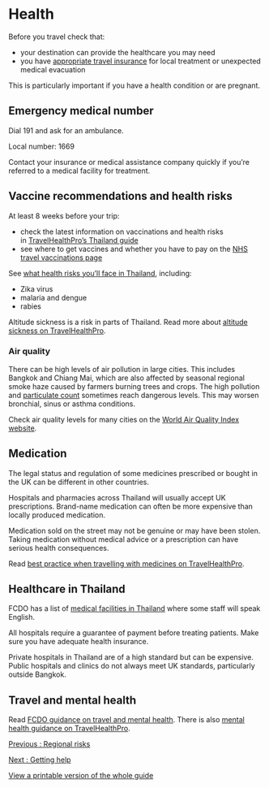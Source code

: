 # Health

Before you travel check that:

* your destination can provide the healthcare you may need
* you have [appropriate travel insurance](https://www.gov.uk/guidance/foreign-travel-insurance) for local treatment or unexpected medical evacuation

This is particularly important if you have a health condition or are pregnant.

## Emergency medical number

Dial 191 and ask for an ambulance.

Local number: 1669

Contact your insurance or medical assistance company quickly if you’re referred to a medical facility for treatment.

## Vaccine recommendations and health risks

At least 8 weeks before your trip:

* check the latest information on vaccinations and health risks in [TravelHealthPro’s Thailand guide](https://travelhealthpro.org.uk/country/221/thailand#Vaccine_Recommendations)
* see where to get vaccines and whether you have to pay on the [NHS travel vaccinations page](https://www.nhs.uk/conditions/travel-vaccinations/)

See [what health risks you’ll face in Thailand](https://travelhealthpro.org.uk/country/221/thailand), including:

* Zika virus
* malaria and dengue
* rabies

Altitude sickness is a risk in parts of Thailand. Read more about [altitude sickness on TravelHealthPro](https://travelhealthpro.org.uk/factsheet/26/altitude-illness).

### Air quality

There can be high levels of air pollution in large cities. This includes Bangkok and Chiang Mai, which are also affected by seasonal regional smoke haze caused by farmers burning trees and crops. The high pollution and [particulate count](https://www.gov.uk/government/statistics/air-quality-statistics/concentrations-of-particulate-matter-pm10-and-pm25#trends-in-concentrations-of-pm25-in-the-uk-2009-to-2022) sometimes reach dangerous levels. This may worsen bronchial, sinus or asthma conditions.

Check air quality levels for many cities on the [World Air Quality Index website](http://aqicn.org/city/bangkok).

## Medication

The legal status and regulation of some medicines prescribed or bought in the UK can be different in other countries.

Hospitals and pharmacies across Thailand will usually accept UK prescriptions. Brand-name medication can often be more expensive than locally produced medication.

Medication sold on the street may not be genuine or may have been stolen. Taking medication without medical advice or a prescription can have serious health consequences.

Read [best practice when travelling with medicines on TravelHealthPro](https://travelhealthpro.org.uk/factsheet/43/medicines-abroad).

## Healthcare in Thailand

FCDO has a list of [medical facilities in Thailand](https://www.gov.uk/government/publications/thailand-list-of-medical-facilities) where some staff will speak English.

All hospitals require a guarantee of payment before treating patients. Make sure you have adequate health insurance.

Private hospitals in Thailand are of a high standard but can be expensive. Public hospitals and clinics do not always meet UK standards, particularly outside Bangkok.

## Travel and mental health

Read [FCDO guidance on travel and mental health](https://www.gov.uk/guidance/foreign-travel-advice-for-people-with-mental-health-issues). There is also [mental health guidance on TravelHealthPro](https://travelhealthpro.org.uk/factsheet/85/travelling-with-mental-health-conditions).

[Previous
:
Regional risks](/foreign-travel-advice/thailand/regional-risks)

[Next
:
Getting help](/foreign-travel-advice/thailand/getting-help)

[View a printable version of the whole guide](/foreign-travel-advice/thailand/print)